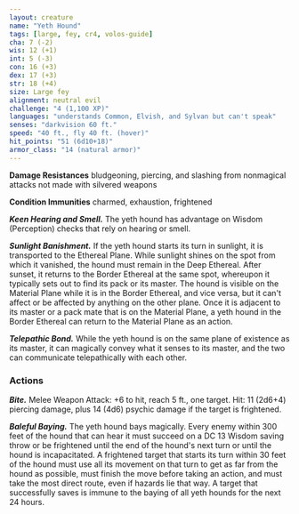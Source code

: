 ```yaml
---
layout: creature
name: "Yeth Hound"
tags: [large, fey, cr4, volos-guide]
cha: 7 (-2)
wis: 12 (+1)
int: 5 (-3)
con: 16 (+3)
dex: 17 (+3)
str: 18 (+4)
size: Large fey
alignment: neutral evil
challenge: "4 (1,100 XP)"
languages: "understands Common, Elvish, and Sylvan but can't speak"
senses: "darkvision 60 ft."
speed: "40 ft., fly 40 ft. (hover)"
hit_points: "51 (6d10+18)"
armor_class: "14 (natural armor)"
---
```


**Damage Resistances** bludgeoning, piercing, and slashing from nonmagical attacks not made with silvered weapons

**Condition Immunities** charmed, exhaustion, frightened

***Keen Hearing and Smell.*** The yeth hound has advantage on Wisdom (Perception) checks that rely on hearing or smell.

***Sunlight Banishment.*** If the yeth hound starts its turn in sunlight, it is transported to the Ethereal Plane. While sunlight shines on the spot from which it vanished, the hound must remain in the Deep Ethereal. After sunset, it returns to the Border Ethereal at the same spot, whereupon it typically sets out to find its pack or its master. The hound is visible on the Material Plane while it is in the Border Ethereal, and vice versa, but it can't affect or be affected by anything on the other plane. Once it is adjacent to its master or a pack mate that is on the Material Plane, a yeth hound in the Border Ethereal can return to the Material Plane as an action.

***Telepathic Bond.*** While the yeth hound is on the same plane of existence as its master, it can magically convey what it senses to its master, and the two can communicate telepathically with each other.

### Actions

***Bite.*** Melee Weapon Attack: +6 to hit, reach 5 ft., one target. Hit: 11 (2d6+4) piercing damage, plus 14 (4d6) psychic damage if the target is frightened.

***Baleful Baying.*** The yeth hound bays magically. Every enemy within 300 feet of the hound that can hear it must succeed on a DC 13 Wisdom saving throw or be frightened until the end of the hound's next turn or until the hound is incapacitated. A frightened target that starts its turn within 30 feet of the hound must use all its movement on that turn to get as far from the hound as possible, must finish the move before taking an action, and must take the most direct route, even if hazards lie that way. A target that successfully saves is immune to the baying of all yeth hounds for the next 24 hours.
